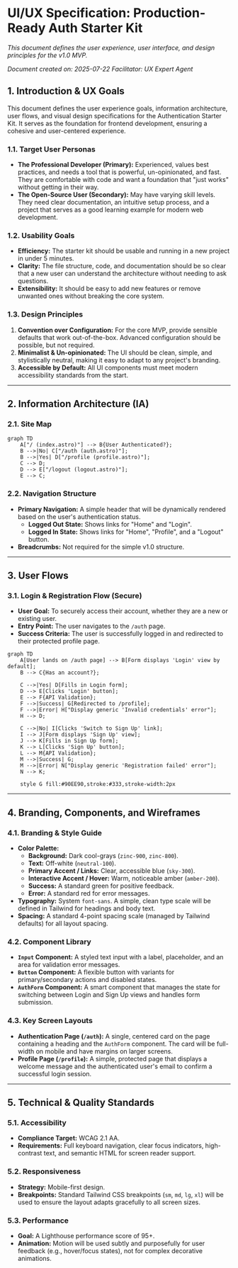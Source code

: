 # UI/UX Specification: Production-Ready Auth Starter Kit

_This document defines the user experience, user interface, and design principles for the v1.0 MVP._

_Document created on: 2025-07-22_ _Facilitator: UX Expert Agent_

## 1. Introduction & UX Goals

This document defines the user experience goals, information architecture, user flows, and visual
design specifications for the Authentication Starter Kit. It serves as the foundation for frontend
development, ensuring a cohesive and user-centered experience.

### 1.1. Target User Personas

- **The Professional Developer (Primary):** Experienced, values best practices, and needs a tool
  that is powerful, un-opinionated, and fast. They are comfortable with code and want a foundation
  that "just works" without getting in their way.
- **The Open-Source User (Secondary):** May have varying skill levels. They need clear
  documentation, an intuitive setup process, and a project that serves as a good learning example
  for modern web development.

### 1.2. Usability Goals

- **Efficiency:** The starter kit should be usable and running in a new project in under 5 minutes.
- **Clarity:** The file structure, code, and documentation should be so clear that a new user can
  understand the architecture without needing to ask questions.
- **Extensibility:** It should be easy to add new features or remove unwanted ones without breaking
  the core system.

### 1.3. Design Principles

1. **Convention over Configuration:** For the core MVP, provide sensible defaults that work
   out-of-the-box. Advanced configuration should be possible, but not required.
2. **Minimalist & Un-opinionated:** The UI should be clean, simple, and stylistically neutral,
   making it easy to adapt to any project's branding.
3. **Accessible by Default:** All UI components must meet modern accessibility standards from the
   start.

---

## 2. Information Architecture (IA)

### 2.1. Site Map

```mermaid
graph TD
    A["/ (index.astro)"] --> B{User Authenticated?};
    B -->|No| C["/auth (auth.astro)"];
    B -->|Yes| D["/profile (profile.astro)"];
    C --> D;
    D --> E["/logout (logout.astro)"];
    E --> C;
```

### 2.2. Navigation Structure

- **Primary Navigation:** A simple header that will be dynamically rendered based on the user's
  authentication status.
  - **Logged Out State:** Shows links for "Home" and "Login".
  - **Logged In State:** Shows links for "Home", "Profile", and a "Logout" button.
- **Breadcrumbs:** Not required for the simple v1.0 structure.

---

## 3. User Flows

### 3.1. Login & Registration Flow (Secure)

- **User Goal:** To securely access their account, whether they are a new or existing user.
- **Entry Point:** The user navigates to the `/auth` page.
- **Success Criteria:** The user is successfully logged in and redirected to their protected profile
  page.

```mermaid
graph TD
    A[User lands on /auth page] --> B[Form displays 'Login' view by default];
    B --> C{Has an account?};

    C -->|Yes| D[Fills in Login form];
    D --> E[Clicks 'Login' button];
    E --> F{API Validation};
    F -->|Success| G[Redirected to /profile];
    F -->|Error| H["Display generic 'Invalid credentials' error"];
    H --> D;

    C -->|No| I[Clicks 'Switch to Sign Up' link];
    I --> J[Form displays 'Sign Up' view];
    J --> K[Fills in Sign Up form];
    K --> L[Clicks 'Sign Up' button];
    L --> M{API Validation};
    M -->|Success| G;
    M -->|Error| N["Display generic 'Registration failed' error"];
    N --> K;

    style G fill:#90EE90,stroke:#333,stroke-width:2px
```

---

## 4. Branding, Components, and Wireframes

### 4.1. Branding & Style Guide

- **Color Palette:**
  - **Background:** Dark cool-grays (`zinc-900`, `zinc-800`).
  - **Text:** Off-white (`neutral-100`).
  - **Primary Accent / Links:** Clear, accessible blue (`sky-300`).
  - **Interactive Accent / Hover:** Warm, noticeable amber (`amber-200`).
  - **Success:** A standard green for positive feedback.
  - **Error:** A standard red for error messages.
- **Typography:** System `font-sans`. A simple, clean type scale will be defined in Tailwind for
  headings and body text.
- **Spacing:** A standard 4-point spacing scale (managed by Tailwind defaults) for all layout
  spacing.

### 4.2. Component Library

- **`Input` Component:** A styled text input with a label, placeholder, and an area for validation
  error messages.
- **`Button` Component:** A flexible button with variants for primary/secondary actions and disabled
  states.
- **`AuthForm` Component:** A smart component that manages the state for switching between Login and
  Sign Up views and handles form submission.

### 4.3. Key Screen Layouts

- **Authentication Page (`/auth`):** A single, centered card on the page containing a heading and
  the `AuthForm` component. The card will be full-width on mobile and have margins on larger
  screens.
- **Profile Page (`/profile`):** A simple, protected page that displays a welcome message and the
  authenticated user's email to confirm a successful login session.

---

## 5. Technical & Quality Standards

### 5.1. Accessibility

- **Compliance Target:** WCAG 2.1 AA.
- **Requirements:** Full keyboard navigation, clear focus indicators, high-contrast text, and
  semantic HTML for screen reader support.

### 5.2. Responsiveness

- **Strategy:** Mobile-first design.
- **Breakpoints:** Standard Tailwind CSS breakpoints (`sm`, `md`, `lg`, `xl`) will be used to ensure
  the layout adapts gracefully to all screen sizes.

### 5.3. Performance

- **Goal:** A Lighthouse performance score of 95+.
- **Animation:** Motion will be used subtly and purposefully for user feedback (e.g., hover/focus
  states), not for complex decorative animations.
